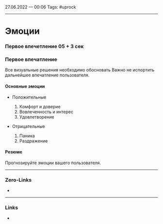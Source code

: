 27.06.2022 — 00:06
Tags: #uprock 

---
# Эмоции
### Первое впечетление 05 + 3 сек

### Первое впечатление 
Все визуальные решения необходимо обосновать 
Важно не испортить дальнейшее впечатление пользователя.


#### Основные эмоции
- Положительные 
  1. Комфорт и доверие 
  2. Вовлеченность и интерес 
  3. Удовлетворение

- Отрицательные 
  1. Паника
  2. Раздражение 


#### Резюме 
Прогнозируйте эмоции вашего пользователя.

---
### Zero-Links
- 

---
### Links
- 
